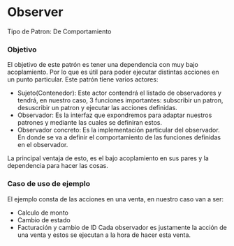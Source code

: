# Observer

Tipo de Patron: De Comportamiento

### Objetivo
El objetivo de este patrón es tener una dependencia con muy bajo acoplamiento. Por lo que es útil 
para poder ejecutar distintas acciones en un punto particular. Este patrón tiene varios actores:

* Sujeto(Contenedor): Este actor contendrá el listado de observadores y tendrá, en nuestro caso, 
3 funciones importantes: subscribir un patron, desuscribir un patron y ejecutar las acciones definidas.
* Observador: Es la interfaz que expondremos para adaptar nuestros patrones y mediante las cuales 
se definiran estos.
* Observador concreto: Es la implementación particular del observador. En donde se va a definir 
el comportamiento de las funciones definidas en el observador.

La principal ventaja de esto, es el bajo acoplamiento en sus pares y la dependencia para hacer las cosas.

### Caso de uso de ejemplo
El ejemplo consta de las acciones en una venta, en nuestro caso van a ser:
* Calculo de monto
* Cambio de estado
* Facturación y cambio de ID
Cada observador es justamente la acción de una venta y estos se ejecutan a la hora de hacer esta venta.